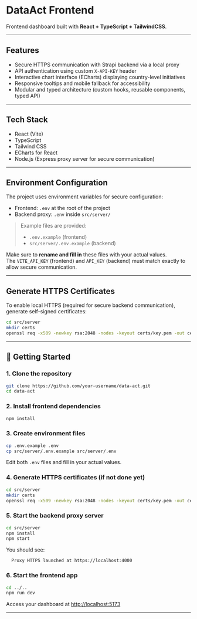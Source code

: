# DataAct Frontend

Frontend dashboard built with **React + TypeScript + TailwindCSS**.

---

## Features

- Secure HTTPS communication with Strapi backend via a local proxy
- API authentication using custom `X-API-KEY` header
- Interactive chart interface (ECharts) displaying country-level initiatives
- Responsive tooltips and mobile fallback for accessibility
- Modular and typed architecture (custom hooks, reusable components, typed API)

---

## Tech Stack

- React (Vite)
- TypeScript
- Tailwind CSS
- ECharts for React
- Node.js (Express proxy server for secure communication)

---

## Environment Configuration

The project uses environment variables for secure configuration:

- Frontend: `.env` at the root of the project
- Backend proxy: `.env` inside `src/server/`

> Example files are provided:
>
> - `.env.example` (frontend)
> - `src/server/.env.example` (backend)

Make sure to **rename and fill in** these files with your actual values.  
The `VITE_API_KEY` (frontend) and `API_KEY` (backend) must match exactly to allow secure communication.

---

## Generate HTTPS Certificates

To enable local HTTPS (required for secure backend communication), generate self-signed certificates:

```bash
cd src/server
mkdir certs
openssl req -x509 -newkey rsa:2048 -nodes -keyout certs/key.pem -out certs/cert.pem -days 365
```

---

## 🚀 Getting Started

### 1. Clone the repository

```bash
git clone https://github.com/your-username/data-act.git
cd data-act
```

### 2. Install frontend dependencies

```bash
npm install
```

### 3. Create environment files

```bash
cp .env.example .env
cp src/server/.env.example src/server/.env
```

Edit both `.env` files and fill in your actual values.

### 4. Generate HTTPS certificates (if not done yet)

```bash
cd src/server
mkdir certs
openssl req -x509 -newkey rsa:2048 -nodes -keyout certs/key.pem -out certs/cert.pem -days 365
```

### 5. Start the backend proxy server

```bash
cd src/server
npm install
npm start
```

You should see:

```
  Proxy HTTPS launched at https://localhost:4000
```

### 6. Start the frontend app

```bash
cd ../..
npm run dev
```

Access your dashboard at [http://localhost:5173](http://localhost:5173)

---
<!-- Temporary change for PR -->
